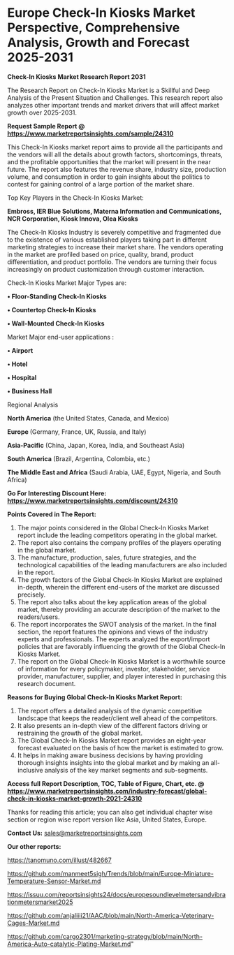 # Europe Check-In Kiosks Market Perspective, Comprehensive Analysis, Growth and Forecast 2025-2031

<strong>Check-In Kiosks Market Research Report 2031</strong>

The Research Report on Check-In Kiosks Market is a Skillful and Deep Analysis of the Present Situation and Challenges. This research report also analyzes other important trends and market drivers that will affect market growth over 2025-2031.

<strong>Request Sample Report @ <a href=https://www.marketreportsinsights.com/sample/24310>https://www.marketreportsinsights.com/sample/24310</a></strong>

This Check-In Kiosks market report aims to provide all the participants and the vendors will all the details about growth factors, shortcomings, threats, and the profitable opportunities that the market will present in the near future. The report also features the revenue share, industry size, production volume, and consumption in order to gain insights about the politics to contest for gaining control of a large portion of the market share.

Top Key Players in the Check-In Kiosks Market:

<strong>Embross, IER Blue Solutions, Materna Information and Communications, NCR Corporation, Kiosk Innova, Olea Kiosks</strong>

The Check-In Kiosks Industry is severely competitive and fragmented due to the existence of various established players taking part in different marketing strategies to increase their market share. The vendors operating in the market are profiled based on price, quality, brand, product differentiation, and product portfolio. The vendors are turning their focus increasingly on product customization through customer interaction.

Check-In Kiosks Market Major Types are:

<strong>• Floor-Standing Check-In Kiosks

• Countertop Check-In Kiosks

• Wall-Mounted Check-In Kiosks</strong>

Market Major end-user applications :

<strong>• Airport

• Hotel

• Hospital

• Business Hall</strong>

Regional Analysis

</u><strong><b>North America</b></strong> (the United States, Canada, and Mexico)

<strong><b>Europe </b></strong>(Germany, France, UK, Russia, and Italy)

<strong><b>Asia-Pacific</b></strong> (China, Japan, Korea, India, and Southeast Asia)

<strong><b>South America</b></strong> (Brazil, Argentina, Colombia, etc.)

<strong><b>The Middle East and Africa</b></strong> (Saudi Arabia, UAE, Egypt, Nigeria, and South Africa)

<strong>Go For Interesting Discount Here: <a href=https://www.marketreportsinsights.com/discount/24310>https://www.marketreportsinsights.com/discount/24310</a></strong>

<strong>Points Covered in The Report:</strong>
<ol>
  <li>The major points considered in the Global Check-In Kiosks Market report include the leading competitors operating in the global market.</li>
  <li>The report also contains the company profiles of the players operating in the global market.</li>
  <li>The manufacture, production, sales, future strategies, and the technological capabilities of the leading manufacturers are also included in the report.</li>
  <li>The growth factors of the Global Check-In Kiosks Market are explained in-depth, wherein the different end-users of the market are discussed precisely.</li>
  <li>The report also talks about the key application areas of the global market, thereby providing an accurate description of the market to the readers/users.</li>
  <li>The report incorporates the SWOT analysis of the market. In the final section, the report features the opinions and views of the industry experts and professionals. The experts analyzed the export/import policies that are favorably influencing the growth of the Global Check-In Kiosks Market.</li>
  <li>The report on the Global Check-In Kiosks Market is a worthwhile source of information for every policymaker, investor, stakeholder, service provider, manufacturer, supplier, and player interested in purchasing this research document.</li>
</ol>
<strong>Reasons for Buying Global Check-In Kiosks Market Report:</strong>

<ol>
  <li>The report offers a detailed analysis of the dynamic competitive landscape that keeps the reader/client well ahead of the competitors.</li>
  <li>It also presents an in-depth view of the different factors driving or restraining the growth of the global market.</li>
  <li>The Global Check-In Kiosks Market report provides an eight-year forecast evaluated on the basis of how the market is estimated to grow.</li>
  <li>It helps in making aware business decisions by having providing thorough insights insights into the global market and by making an all-inclusive analysis of the key market segments and sub-segments.</li>
</ol>
<strong>Access full Report Description, TOC, Table of Figure, Chart, etc. @ <a href=https://www.marketreportsinsights.com/industry-forecast/global-check-in-kiosks-market-growth-2021-24310>https://www.marketreportsinsights.com/industry-forecast/global-check-in-kiosks-market-growth-2021-24310</a></strong>


Thanks for reading this article; you can also get individual chapter wise section or region wise report version like Asia, United States, Europe.

<strong>Contact Us:</strong>
sales@marketreportsinsights.com

<strong>Our other reports:</strong>

<a href=https://tanomuno.com/illust/482667>https://tanomuno.com/illust/482667</a>

<a href=https://github.com/manmeet5sigh/Trends/blob/main/Europe-Miniature-Temperature-Sensor-Market.md>https://github.com/manmeet5sigh/Trends/blob/main/Europe-Miniature-Temperature-Sensor-Market.md</a>

<a href=https://issuu.com/reportsinsights24/docs/europesoundlevelmetersandvibrationmetersmarket2025>https://issuu.com/reportsinsights24/docs/europesoundlevelmetersandvibrationmetersmarket2025</a>

<a href=https://github.com/anjaliiii21/AAC/blob/main/North-America-Veterinary-Cages-Market.md>https://github.com/anjaliiii21/AAC/blob/main/North-America-Veterinary-Cages-Market.md</a>

<a href=https://github.com/cargo2301/marketing-strategy/blob/main/North-America-Auto-catalytic-Plating-Market.md>https://github.com/cargo2301/marketing-strategy/blob/main/North-America-Auto-catalytic-Plating-Market.md</a>"
